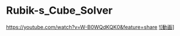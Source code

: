 # Rubik-s_Cube_Solver

https://youtube.com/watch?v=W-B0WQdKQK0&feature=share
[![動画]](https://youtube.com/watch?v=W-B0WQdKQK0&feature=share)

